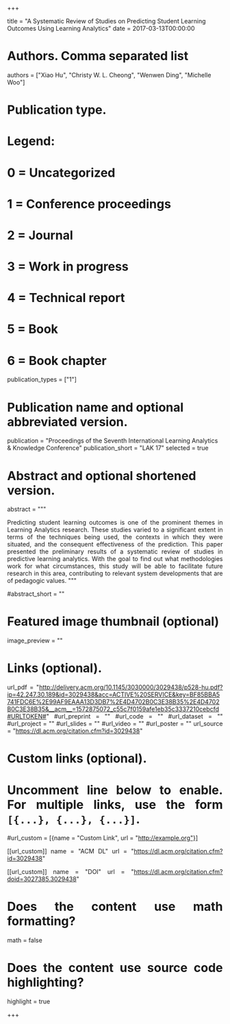 +++

title = "A Systematic Review of Studies on Predicting Student Learning Outcomes Using Learning Analytics"
date = 2017-03-13T00:00:00

# Authors. Comma separated list
authors = ["Xiao Hu", "Christy W. L. Cheong", "Wenwen Ding", "Michelle Woo"]

# Publication type.
# Legend:
# 0 = Uncategorized
# 1 = Conference proceedings
# 2 = Journal
# 3 = Work in progress
# 4 = Technical report
# 5 = Book
# 6 = Book chapter
publication_types = ["1"]

# Publication name and optional abbreviated version.
publication = "Proceedings of the Seventh International Learning Analytics & Knowledge Conference"
publication_short = "LAK 17"
selected = true

# Abstract and optional shortened version.
abstract = """<div align="justify"> 
Predicting student learning outcomes is one of the prominent themes in Learning Analytics research. These studies varied to a significant extent in terms of the techniques being used, the contexts in which they were situated, and the consequent effectiveness of the prediction. This paper presented the preliminary results of a systematic review of studies in predictive learning analytics. With the goal to find out what methodologies work for what circumstances, this study will be able to facilitate future research in this area, contributing to relevant system developments that are of pedagogic values.
"""

#abstract_short = ""

# Featured image thumbnail (optional)
image_preview = ""



# Links (optional).
url_pdf = "http://delivery.acm.org/10.1145/3030000/3029438/p528-hu.pdf?ip=42.247.30.189&id=3029438&acc=ACTIVE%20SERVICE&key=BF85BBA5741FDC6E%2E99AF9EAAA13D3DB7%2E4D4702B0C3E38B35%2E4D4702B0C3E38B35&__acm__=1572875072_c55c7f0159afe1eb35c3337210cebcfd#URLTOKEN#"
#url_preprint = ""
#url_code = ""
#url_dataset = ""
#url_project = ""
#url_slides = ""
#url_video = ""
#url_poster = ""
url_source = "https://dl.acm.org/citation.cfm?id=3029438"

# Custom links (optional).
#   Uncomment line below to enable. For multiple links, use the form `[{...}, {...}, {...}]`.
#url_custom = [{name = "Custom Link", url = "http://example.org"}]

[[url_custom]]
name = "ACM DL"
url = "https://dl.acm.org/citation.cfm?id=3029438"

[[url_custom]]
name = "DOI"
url = "https://dl.acm.org/citation.cfm?doid=3027385.3029438"


# Does the content use math formatting?
math = false

# Does the content use source code highlighting?
highlight = true


+++
